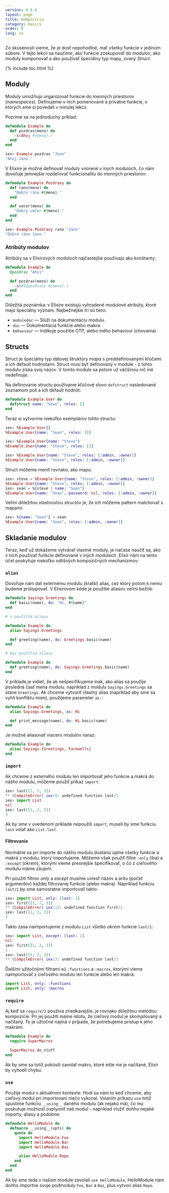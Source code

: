 ```yaml
---
version: 0.9.0
layout: page
title: Kompozícia
category: basics
order: 8
lang: sk
---
```


Zo skúsenosti vieme, že je dosť nepohodlné, mať všetky funkcie v jedinom súbore. V tejto lekcii sa naučíme, ako funkcie zoskupovať do *modulov*, ako moduly komponovať a ako používať špeciálny typ mapy, zvaný *Struct*.

{% include toc.html %}

## Moduly

Moduly umožňujú organizovať funkcie do menných priestorov (*namespaces*). Definujeme v nich pomenované a privátne funkcie, o ktorých sme si povedali v minulej lekcii.

Pozrime sa na jednoduchý príklad:

``` elixir
defmodule Example do
  def pozdrav(meno) do
    ~s(Ahoj #{meno}.)
  end
end

iex> Example.pozdrav "Jano"
"Ahoj Jano."
```

V Elixire je možné definovať moduly vnorené v iných moduloch, čo nám dovoľuje jemnejšie rozdeľovať funkcionalitu do menných priestorov:

```elixir
defmodule Example.Pozdravy do
  def rano(meno) do
    "Dobré ráno #{meno}."
  end

  def vecer(meno) do
    "Dobrý večer #{meno}."
  end
end

iex> Example.Pozdravy.rano "Jano"
"Dobré ráno Jano."
```

### Atribúty modulov

Atribúty sa v Elixirových moduloch najčastejšie používajú ako konštanty:

```elixir
defmodule Example do
  @pozdrav "Ahoj"

  def pozdrav(meno) do
    ~s(#{@pozdrav} #{meno}.)
  end
end
```

Dôležitá poznámka: v Elixire existujú vyhradené modulové atribúty, ktoré majú špeciálny význam. Najbežnejšie tri sú tieto:

+ `moduledoc` — Slúži na dokumentáciu modulu.
+ `doc` — Dokumentácia funkcie alebo makra.
+ `behaviour` — Indikuje použitie OTP, alebo iného behaviour (chovania).

## Structs

Struct je špeciálny typ dátovej štruktúry *mapa* s preddefinovanými kľúčami a ich default hodnotami. Struct musí byť definovaný v module - z tohto modulu získa svoj názov. V tomto module sa potom už väčšinou nič iné nedefinuje.

Na definovanie structu používame kľúčové slovo `defstruct` nasledované zoznamom polí a ich default hodnôt:

```elixir
defmodule Example.User do
  defstruct name: "Sean", roles: []
end
```

Teraz si vytvorme niekoľko exemplárov tohto structu:

```elixir
iex> %Example.User{}
%Example.User{name: "Sean", roles: []}

iex> %Example.User{name: "Steve"}
%Example.User{name: "Steve", roles: []}

iex> %Example.User{name: "Steve", roles: [:admin, :owner]}
%Example.User{name: "Steve", roles: [:admin, :owner]}
```

Struct môžeme meniť rovnako, ako mapu:

```elixir
iex> steve = %Example.User{name: "Steve", roles: [:admin, :owner]}
%Example.User{name: "Steve", roles: [:admin, :owner]}
iex> sean = %{steve | name: "Sean"}
%Example.User{name: "Sean", password: nil, roles: [:admin, :owner]}
```

Veľmi dôležitou vlastnosťou structov je, že ich môžeme pattern matchovať s mapami:

```elixir
iex> %{name: "Sean"} = sean
%Example.User{name: "Sean", roles: [:admin, :owner]}
```

## Skladanie modulov

Teraz, keď už dokážeme vytvárať vlastné moduly, je načase naučiť sa, ako v nich používať funkcie definované v iných moduloch. Elixir nám na tento účel poskytuje niekoľko odlišných kompozičných mechanizmov:

### `alias`

Dovoľuje nám dať externému modulu (kratší) alias, cez ktorý potom k nemu budeme pristupovať. V Elixirovom kóde je použitie aliasov veľmi bežné:

```elixir
defmodule Sayings.Greetings do
  def basic(name), do: "Hi, #{name}"
end

# s použitím aliasu

defmodule Example do
  alias Sayings.Greetings

  def greeting(name), do: Greetings.basic(name)
end

# bez použitia aliasu

defmodule Example do
  def greeting(name), do: Sayings.Greetings.basic(name)
end
```

V príklade je vidieť, že ak nešpecifikujeme inak, ako alias sa použije posledná časť mena modulu. napríklad z modulu `Sayings.Greetings` sa stane `Greetings`. Ak chceme vytvoriť vlastný alias (napríklad aby sme sa vyhli konfliktu mien), použijeme parameter `as:`:

```elixir
defmodule Example do
  alias Sayings.Greetings, as: Hi

  def print_message(name), do: Hi.basic(name)
end
```

Je možné aliasovať viacero modulov naraz:

```elixir
defmodule Example do
  alias Sayings.{Greetings, Farewells}
end
```

### `import`

Ak chceme z externého modulu len importovať jeho funkcie a makrá do nášho modulu, môžeme použiť príkaz `import`:

```elixir
iex> last([1, 2, 3])
** (CompileError) iex:9: undefined function last/1
iex> import List
nil
iex> last([1, 2, 3])
3
```

Ak by sme v uvedenom príklade nepoužili `import`, museli by sme funkciu `last` volať ako `List.last`.

#### Filtrovanie

Normálne sa pri importe do nášho modulu dostanú úplne všetky funkcie a makrá z modulu, ktorý importujeme. Môžeme však použiť filtre `:only` (iba) a `:except` (okrem), ktorými vieme presnejšie špecifikovať, o čo z cieľového modulu máme záujem.

Pri použití filtrov *only* a *except* musíme uviesť názov a aritu (počet argumentov) každej filtrovanej funkcie (alebo makra). Napríklad funkciu `last/1` by sme samostatne importovali takto:

```elixir
iex> import List, only: [last: 1]
iex> first([1, 2, 3])
** (CompileError) iex:13: undefined function first/1
iex> last([1, 2, 3])
3
```

Takto zasa naimportujeme z modulu `List` *všetko okrem* funkcie `last/1`:

```elixir
iex> import List, except: [last: 1]
nil
iex> first([1, 2, 3])
1
iex> last([1, 2, 3])
** (CompileError) iex:3: undefined function last/1
```

Ďalšími užitočnými filtrami sú `:functions` a `:macros`, ktorými vieme naimportovať z cieľového modulu len funkcie alebo len makrá:

```elixir
import List, only: :functions
import List, only: :macros
```

### `require`

Aj keď sa `require/2` používa zriedkavejšie, je rovnako dôležitou metódou kompozície. Pri jej použití máme istotu, že cieľový modul je skompilovaný a načítaný. To je užtočné najmä v prípade, že potrebujeme prístup k jeho makrám:

```elixir
defmodule Example do
  require SuperMacros

  SuperMacros.do_stuff
end
```

Ak by sme sa totiž pokúsili zavolať makro, ktoré ešte nie je načítané, Elixir by vyhodil chybu.

### `use`

Použije modul v aktuálnom kontexte. Hodí sa nám to keď chceme, aby cieľový modul pri importovaní niečo vykonal. Volaním príkazu `use` totiž spustíme funkciu `__using__` daného modulu (ak nejakú má), čo mu poskutuje možnosť ovplyvniť náš modul - napríklad vložiť doňho nejaké importy, aliasy a podobne:

```elixir
defmodule HelloModule do
  defmacro __using__(opts) do
    quote do
      import HelloModule.Foo
      import HelloModule.Bar
      import HelloModule.Baz

      alias HelloModule.Repo
    end
  end
end
```

Ak by sme teda v našom module zavolali `use HelloModule`, HelloModule nám doňho importne svoje podmoduly `Foo`, `Bar` a `Baz`, plus vytvorí alias `Repo`.
